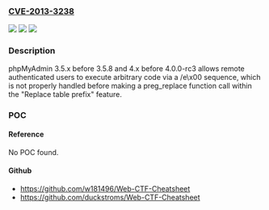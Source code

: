 ### [CVE-2013-3238](https://cve.mitre.org/cgi-bin/cvename.cgi?name=CVE-2013-3238)
![](https://img.shields.io/static/v1?label=Product&message=n%2Fa&color=blue)
![](https://img.shields.io/static/v1?label=Version&message=n%2Fa&color=blue)
![](https://img.shields.io/static/v1?label=Vulnerability&message=n%2Fa&color=brighgreen)

### Description

phpMyAdmin 3.5.x before 3.5.8 and 4.x before 4.0.0-rc3 allows remote authenticated users to execute arbitrary code via a /e\x00 sequence, which is not properly handled before making a preg_replace function call within the "Replace table prefix" feature.

### POC

#### Reference
No POC found.

#### Github
- https://github.com/w181496/Web-CTF-Cheatsheet
- https://github.com/duckstroms/Web-CTF-Cheatsheet

